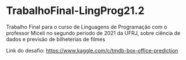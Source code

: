# TrabalhoFinal-LingProg21.2
Trabalho Final para o curso de Linguagens de Programação com o professor Miceli no segundo período de 2021 da UFRJ, sobre ciência de dados e previsão de bilheterias de filmes

Link do desafio: https://www.kaggle.com/c/tmdb-box-office-prediction
